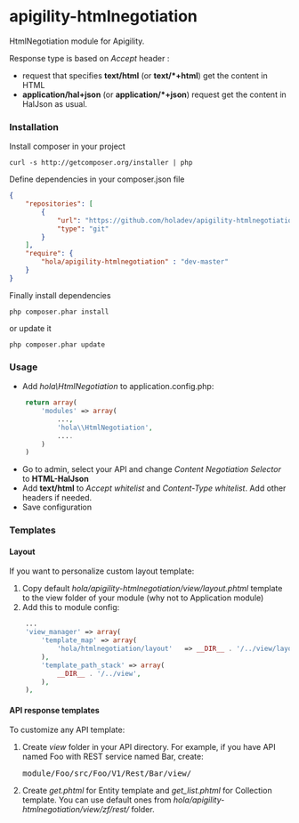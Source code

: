 apigility-htmlnegotiation
=========================

HtmlNegotiation module for Apigility.

Response type is based on *Accept* header :

- request that specifies **text/html** (or **text/\*+html**) get the content in HTML
- **application/hal+json** (or **application/\*+json**) request get the content in HalJson as usual.

### Installation
Install composer in your project

    curl -s http://getcomposer.org/installer | php

Define dependencies in your composer.json file

```json
{
    "repositories": [
        {
            "url": "https://github.com/holadev/apigility-htmlnegotiation",
            "type": "git"
        }
    ],
    "require": {
        "hola/apigility-htmlnegotiation" : "dev-master"
    }
}
```

Finally install dependencies

    php composer.phar install

or update it

    php composer.phar update

### Usage
- Add *hola\\HtmlNegotiation* to application.config.php:
```php
	return array(
    	'modules' => array(
        	...,
            'hola\\HtmlNegotiation',
            ....
		)
	)     
```
- Go to admin, select your API and change *Content Negotiation Selector* to **HTML-HalJson**
- Add **text/html** to *Accept whitelist* and *Content-Type whitelist*. Add other headers if needed.
- Save configuration

### Templates

#### Layout
If you want to personalize custom layout template:

1. Copy default *hola/apigility-htmlnegotiation/view/layout.phtml* template to the view folder of your module (why not to Application module)
2. Add this to module config:
```php
	...
	'view_manager' => array(
		'template_map' => array(
			'hola/htmlnegotiation/layout'	=> __DIR__ . '/../view/layout.phtml',
		),
		'template_path_stack' => array(
			__DIR__ . '/../view',
		),
	),
```

#### API response templates

To customize any API template:

1. Create *view* folder in your API directory. For example, if you have API named Foo with REST service named Bar, create:<pre>module/Foo/src/Foo/V1/Rest/Bar/view/</pre>
2. Create *get.phtml* for Entity template and *get_list.phtml* for Collection template. You can use default ones from *hola/apigility-htmlnegotiation/view/zf/rest/* folder.
